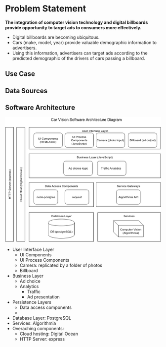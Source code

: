 # Problem Statement

**The integration of computer vision technology and digital billboards provide opportunity to target ads to consumers more effectively.**

- Digital billboards are becoming ubiquitous.
- Cars (make, model, year) provide valuable demographic information to advertisers.
- Using this information, advertisers can target ads according to the predicted demographic of the drivers of cars passing a billboard.

## Use Case

## Data Sources

## Software Architecture
![](diagram.png)
- User Interface Layer
    - UI Components
    - UI Process Components
    - Camera: replicated by a folder of photos
    - Billboard
- Business Layer
    - Ad choice
    - Analytics
        - Traffic
        - Ad presentation
- Persistence Layers
    - Data access components
    - 
- Database Layer: PostgreSQL
- Services: Algorithmia
- Overaching components:
    - Cloud hosting: Digital Ocean
    - HTTP Server: express

    
        
